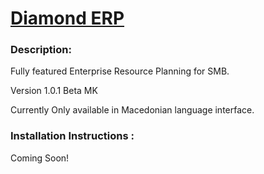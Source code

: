 # [Diamond ERP](http://carniadesign.com)

### Description:

Fully featured Enterprise Resource Planning for SMB.

Version 1.0.1 Beta MK

Currently Only available in Macedonian language interface.

### Installation Instructions :

Coming Soon!
